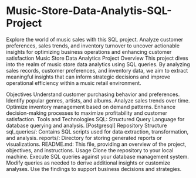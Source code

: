 # Music-Store-Data-Analytis-SQL-Project
Explore the world of music sales with this SQL project. Analyze customer preferences, sales trends, and inventory turnover to uncover actionable insights for optimizing business operations and enhancing customer satisfaction
Music Store Data Analytics Project
Overview
This project dives into the realm of music store data analytics using SQL queries. By analyzing sales records, customer preferences, and inventory data, we aim to extract meaningful insights that can inform strategic decisions and improve operational efficiency within a music retail environment.

Objectives
Understand customer purchasing behavior and preferences.
Identify popular genres, artists, and albums.
Analyze sales trends over time.
Optimize inventory management based on demand patterns.
Enhance decision-making processes to maximize profitability and customer satisfaction.
Tools and Technologies
SQL: Structured Query Language for database querying and analysis.
[Postgresql]
Repository Structure
sql_queries/: Contains SQL scripts used for data extraction, transformation, and analysis.
reports/: Directory for storing generated reports or visualizations.
README.md: This file, providing an overview of the project, objectives, and instructions.
Usage
Clone the repository to your local machine.
Execute SQL queries against your database management system.
Modify queries as needed to derive additional insights or customize analyses.
Use the findings to support business decisions and strategies.
